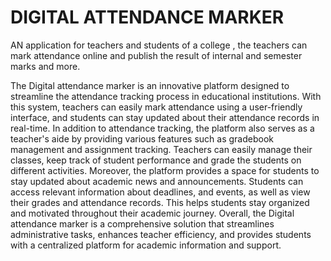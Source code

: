 # DIGITAL ATTENDANCE MARKER

AN application for teachers and students of a college , the teachers can mark attendance online and publish the result of internal and semester marks and more.

The Digital attendance marker is an innovative platform designed to streamline the
attendance tracking process in educational institutions. With this system, teachers can easily
mark attendance using a user-friendly interface, and students can stay updated about their
attendance records in real-time.
In addition to attendance tracking, the platform also serves as a teacher's aide by providing
various features such as gradebook management and assignment tracking. Teachers can
easily manage their classes, keep track of student performance and grade the students on
different activities.
Moreover, the platform provides a space for students to stay updated about academic news
and announcements. Students can access relevant information about deadlines, and events, as
well as view their grades and attendance records. This helps students stay organized and
motivated throughout their academic journey.
Overall, the Digital attendance marker is a comprehensive solution that streamlines
administrative tasks, enhances teacher efficiency, and provides students with a centralized
platform for academic information and support.